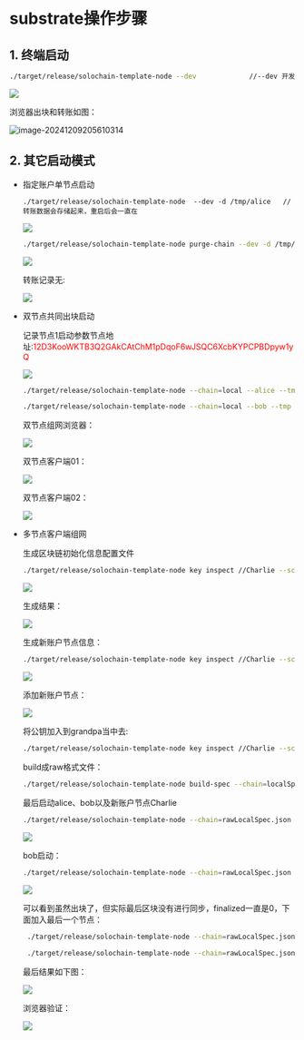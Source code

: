 # substrate操作步骤

## 

## 1. 终端启动

```bash
./target/release/solochain-template-node --dev             //--dev 开发模式启动  --tmp  临时启动，删除当前启动后的数据                                                              
```

![](D:\goworkspace\substrate-primary-16-homework\homework-2\1672\img\单节点运行终端.png)

浏览器出块和转账如图：

![image-20241209205610314](C:\Users\Administrator\AppData\Roaming\Typora\typora-user-images\image-20241209205610314.png)



## 2. 其它启动模式

- 指定账户单节点启动

  ```
  ./target/release/solochain-template-node  --dev -d /tmp/alice   //转账数据会存储起来，重启后会一直在
  ```

  ![](D:\goworkspace\substrate-primary-16-homework\homework-2\1672\img\image.png)

  ```bash
  ./target/release/solochain-template-node purge-chain --dev -d /tmp/alice   //删除本地数据
  ```

  ![](D:\goworkspace\substrate-primary-16-homework\homework-2\1672\img\删除节点终端代码.jpg)

  转账记录无:

  ![](D:\goworkspace\substrate-primary-16-homework\homework-2\1672\img\转账记录无.jpg)

- 双节点共同出块启动

  记录节点1启动参数节点地址:<font color=red>12D3KooWKTB3Q2GAkCAtChM1pDqoF6wJSQC6XcbKYPCPBDpyw1yQ </font>

  ![](D:\goworkspace\substrate-primary-16-homework\homework-2\1672\img\节点1启动identity-id.jpg)

  ```bash
  ./target/release/solochain-template-node --chain=local --alice --tmp --bootnodes /ip4/127.0.0.1/tcp/30333/p2p/12D3KooWRJacs1zeQeKWr3TsfWf7mhxyY6p2wcG6E1jVPLEAuSBK
  
  ./target/release/solochain-template-node --chain=local --bob --tmp --bootnodes /ip4/127.0.0.1/tcp/30333/p2p/12D3KooWKN5KUtMfpPY3o1wPYaHVat4GHDTj7rWV4vTdiya1axsC
  ```

  双节点组网浏览器：

  ![](D:\goworkspace\substrate-primary-16-homework\homework-2\1672\img\双节点组网.jpg)

  双节点客户端01：

  ![](D:\goworkspace\substrate-primary-16-homework\homework-2\1672\img\双节点-01.jpg)

  双节点客户端02：

  ![](D:\goworkspace\substrate-primary-16-homework\homework-2\1672\img\双节点02.jpg)

- 多节点客户端组网

  生成区块链初始化信息配置文件

  ```bash
  ./target/release/solochain-template-node key inspect //Charlie --scheme sr25519
  ```

  ![](D:\goworkspace\substrate-primary-16-homework\homework-2\1672\img\生成配置信息.jpg)

  生成结果：

  ![](D:\goworkspace\substrate-primary-16-homework\homework-2\1672\img\生成配置结果.jpg)

  生成新账户节点信息：

  ```bash
  ./target/release/solochain-template-node key inspect //Charlie --scheme sr25519
  ```

  ![](D:\goworkspace\substrate-primary-16-homework\homework-2\1672\img\生成新节点.jpg)

  添加新账户节点：

  ![](D:\goworkspace\substrate-primary-16-homework\homework-2\1672\img\添加新账户节点.jpg)

  将公钥加入到grandpa当中去:

  ```bash
  ./target/release/solochain-template-node key inspect //Charlie --scheme ed25519
  ```

  

  build成raw格式文件：

  ```bash
  ./target/release/solochain-template-node build-spec --chain=localSpec.json --disable-default-bootnode --raw > rawLocalSpec.json      
  ```

  最后启动alice、bob以及新账户节点Charlie

  ```bash
  ./target/release/solochain-template-node --chain=rawLocalSpec.json --alice --tmp   //alice启动
  ```

  ![](D:\goworkspace\substrate-primary-16-homework\homework-2\1672\img\alice启动.jpg)

  bob启动：

  ```bash
  ./target/release/solochain-template-node --chain=rawLocalSpec.json --bob --tmp --bootnodes /ip4/127.0.0.1/tcp/30333/p2p/12D3KooWLAWrivZ6A5DJnHCREVPB6jQZ8U26hiFJ9hFUvZB2twER
  ```

  ![](D:\goworkspace\substrate-primary-16-homework\homework-2\1672\img\bob启动.jpg)

  可以看到虽然出块了，但实际最后区块没有进行同步，finalized一直是0，下面加入最后一个节点：

  ```bash
   ./target/release/solochain-template-node --chain=rawLocalSpec.json --bob --tmp --bootnodes /ip4/127.0.0.1/tcp/30333/p2p/12D3KooWSmy9VrbyTWJLRN1Rfx5xLSGDrM5stMNMChCAbn8fgKSW  
   
   ./target/release/solochain-template-node --chain=rawLocalSpec.json --charlie --tmp --bootnodes /ip4/127.0.0.1/tcp/30333/p2p/12D3KooWSmy9VrbyTWJLRN1Rfx5xLSGDrM5stMNMChCAbn8fgKSW
  ```

  最后结果如下图：

  ![](D:\goworkspace\substrate-primary-16-homework\homework-2\1672\img\最终结果.jpg)

  浏览器验证：

  ![](D:\goworkspace\substrate-primary-16-homework\homework-2\1672\img\节点运行图.jpg)
